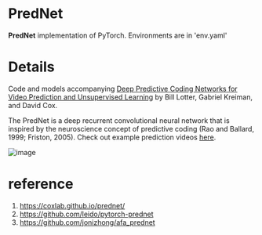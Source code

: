 # PredNet

**PredNet** implementation of PyTorch.
Environments are in 'env.yaml'

# Details

Code and models accompanying [Deep Predictive Coding Networks for Video Prediction and Unsupervised Learning](https://arxiv.org/abs/1605.08104) by Bill Lotter, Gabriel Kreiman, and David Cox.

The PredNet is a deep recurrent convolutional neural network that is inspired by the neuroscience concept of predictive coding (Rao and Ballard, 1999; Friston, 2005). Check out example prediction videos [here](https://coxlab.github.io/prednet/).

![image](https://user-images.githubusercontent.com/83002480/125235880-212c2f80-e31e-11eb-9955-e16c6c794c8c.png)

# reference
1. https://coxlab.github.io/prednet/
2. https://github.com/leido/pytorch-prednet
3. https://github.com/jonizhong/afa_prednet
